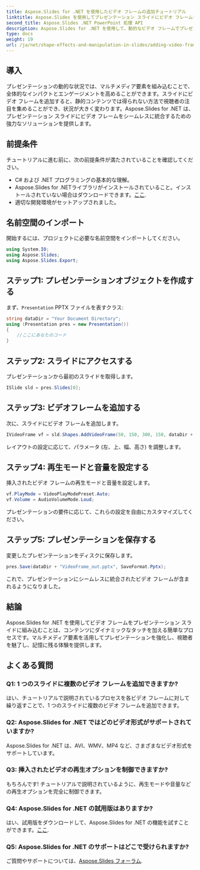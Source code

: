 ```yaml
---
title: Aspose.Slides for .NET を使用したビデオ フレームの追加チュートリアル
linktitle: Aspose.Slides を使用してプレゼンテーション スライドにビデオ フレームを追加する
second_title: Aspose.Slides .NET PowerPoint 処理 API
description: Aspose.Slides for .NET を使用して、動的なビデオ フレームでプレゼンテーションを活性化します。シームレスな統合のためのガイドに従って、魅力的なプレゼンテーションを作成してください。
type: docs
weight: 19
url: /ja/net/shape-effects-and-manipulation-in-slides/adding-video-frames/
---
```

## 導入
プレゼンテーションの動的な状況では、マルチメディア要素を組み込むことで、全体的なインパクトとエンゲージメントを高めることができます。スライドにビデオ フレームを追加すると、静的コンテンツでは得られない方法で視聴者の注目を集めることができ、状況が大きく変わります。Aspose.Slides for .NET は、プレゼンテーション スライドにビデオ フレームをシームレスに統合するための強力なソリューションを提供します。
## 前提条件
チュートリアルに進む前に、次の前提条件が満たされていることを確認してください。
- C# および .NET プログラミングの基本的な理解。
-  Aspose.Slides for .NETライブラリがインストールされていること。インストールされていない場合はダウンロードできます。[ここ](https://releases.aspose.com/slides/net/).
- 適切な開発環境がセットアップされました。
## 名前空間のインポート
開始するには、プロジェクトに必要な名前空間をインポートしてください。
```csharp
using System.IO;
using Aspose.Slides;
using Aspose.Slides.Export;
```
## ステップ1: プレゼンテーションオブジェクトを作成する
まず、`Presentation` PPTX ファイルを表すクラス:
```csharp
string dataDir = "Your Document Directory";
using (Presentation pres = new Presentation())
{
    //ここにあなたのコード
}
```
## ステップ2: スライドにアクセスする
プレゼンテーションから最初のスライドを取得します。
```csharp
ISlide sld = pres.Slides[0];
```
## ステップ3: ビデオフレームを追加する
次に、スライドにビデオ フレームを追加します。
```csharp
IVideoFrame vf = sld.Shapes.AddVideoFrame(50, 150, 300, 150, dataDir + "video1.avi");
```
レイアウトの設定に応じて、パラメータ (左、上、幅、高さ) を調整します。
## ステップ4: 再生モードと音量を設定する
挿入されたビデオ フレームの再生モードと音量を設定します。
```csharp
vf.PlayMode = VideoPlayModePreset.Auto;
vf.Volume = AudioVolumeMode.Loud;
```
プレゼンテーションの要件に応じて、これらの設定を自由にカスタマイズしてください。
## ステップ5: プレゼンテーションを保存する
変更したプレゼンテーションをディスクに保存します。
```csharp
pres.Save(dataDir + "VideoFrame_out.pptx", SaveFormat.Pptx);
```
これで、プレゼンテーションにシームレスに統合されたビデオ フレームが含まれるようになりました。
## 結論
Aspose.Slides for .NET を使用してビデオ フレームをプレゼンテーション スライドに組み込むことは、コンテンツにダイナミックなタッチを加える簡単なプロセスです。マルチメディア要素を活用してプレゼンテーションを強化し、視聴者を魅了し、記憶に残る体験を提供します。
## よくある質問
### Q1: 1 つのスライドに複数のビデオ フレームを追加できますか?
はい、チュートリアルで説明されているプロセスを各ビデオ フレームに対して繰り返すことで、1 つのスライドに複数のビデオ フレームを追加できます。
### Q2: Aspose.Slides for .NET ではどのビデオ形式がサポートされていますか?
Aspose.Slides for .NET は、AVI、WMV、MP4 など、さまざまなビデオ形式をサポートしています。
### Q3: 挿入されたビデオの再生オプションを制御できますか?
もちろんです! チュートリアルで説明されているように、再生モードや音量などの再生オプションを完全に制御できます。
### Q4: Aspose.Slides for .NET の試用版はありますか?
はい、試用版をダウンロードして、Aspose.Slides for .NET の機能を試すことができます。[ここ](https://releases.aspose.com/).
### Q5: Aspose.Slides for .NET のサポートはどこで受けられますか?
ご質問やサポートについては、[Aspose.Slides フォーラム](https://forum.aspose.com/c/slides/11).